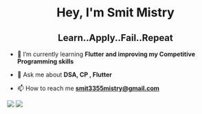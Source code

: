 <h1 align="center">Hey, I'm Smit Mistry</h1>
<h2 align="center">Learn..Apply..Fail..Repeat</h2>


- 🌱 I’m currently learning **Flutter and improving my Competitive Programming skills**

- 💬 Ask me about **DSA, CP , Flutter**

- 📫 How to reach me **smit3355mistry@gmail.com**

![](https://lichess.org/study/embed/w5Fi933x/SK2ZsCYo#46)
![](https://en.wikipedia.org/wiki/Levitsky_versus_Marshall#/media/File:Levitsky_vs_Marshall,_1912.gif)
